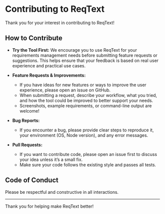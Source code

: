 # Contributing to ReqText

Thank you for your interest in contributing to ReqText!

## How to Contribute

- **Try the Tool First:** We encourage you to use ReqText for your requirements management needs before submitting feature requests or suggestions. This helps ensure that your feedback is based on real user experience and practical use cases.

- **Feature Requests & Improvements:**
  - If you have ideas for new features or ways to improve the user experience, please open an issue on GitHub.
  - When submitting a request, describe your workflow, what you tried, and how the tool could be improved to better support your needs.
  - Screenshots, example requirements, or command-line output are welcome!

- **Bug Reports:**
  - If you encounter a bug, please provide clear steps to reproduce it, your environment (OS, Node version), and any error messages.

- **Pull Requests:**
  - If you want to contribute code, please open an issue first to discuss your idea unless it’s a small fix.
  - Make sure your code follows the existing style and passes all tests.

## Code of Conduct

Please be respectful and constructive in all interactions.

---

Thank you for helping make ReqText better!
